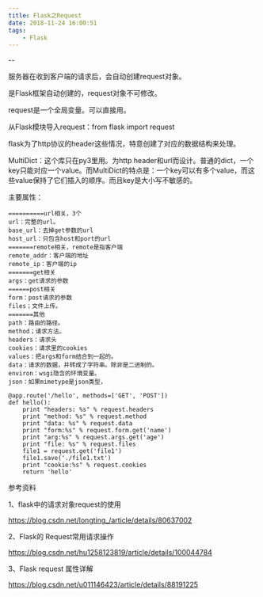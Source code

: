 ```yaml
---
title: Flask之Request
date: 2018-11-24 16:00:51
tags:
	- Flask
---
```


--

服务器在收到客户端的请求后，会自动创建request对象。

是Flask框架自动创建的，request对象不可修改。

request是一个全局变量。可以直接用。

从Flask模块导入request：from flask import request

flask为了http协议的header这些情况，特意创建了对应的数据结构来处理。

MultiDict：这个库只在py3里用。为http header和url而设计。普通的dict，一个key只能对应一个value。而MultiDict的特点是：一个key可以有多个value，而这些value保持了它们插入的顺序。而且key是大小写不敏感的。



主要属性：

```
==========url相关，3个
url：完整的url。
base_url：去掉get参数的url
host_url：只包含host和port的url
=======remote相关，remote是指客户端
remote_addr：客户端的地址
remote_ip：客户端的ip
=======get相关
args：get请求的参数
======post相关
form：post请求的参数
files；文件上传。
=======其他
path：路由的路径。
method；请求方法。
headers：请求头
cookies：请求里的cookies
values：把args和form结合到一起的。
data：请求的数据，并转成了字符串。除非是二进制的。
environ：wsgi隐含的环境变量。
json：如果mimetype是json类型，

```



```
@app.route('/hello', methods=['GET', 'POST'])
def hello():
	print "headers: %s" % request.headers
	print "method: %s" % request.method
	print "data: %s" % request.data
	print "form:%s" % request.form.get('name')
	print "arg:%s" % request.args.get('age')
	print "file: %s" % request.files
	file1 = request.get('file1')
	file1.save('./file1.txt')
	print "cookie:%s" % request.cookies
	return 'hello'
```



参考资料

1、flask中的请求对象request的使用

https://blog.csdn.net/longting_/article/details/80637002

2、Flask的 Request常用请求操作

https://blog.csdn.net/hu1258123819/article/details/100044784

3、Flask request 属性详解

https://blog.csdn.net/u011146423/article/details/88191225
